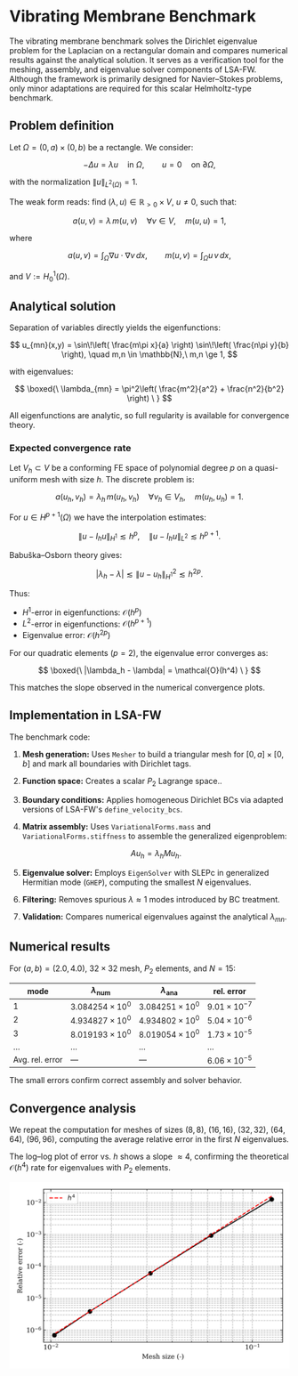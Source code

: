 # Vibrating Membrane Benchmark

The vibrating membrane benchmark solves the Dirichlet eigenvalue problem for the Laplacian on a rectangular domain and compares numerical results against the analytical solution.
It serves as a verification tool for the meshing, assembly, and eigenvalue solver components of LSA-FW.
Although the framework is primarily designed for Navier–Stokes problems, only minor adaptations are required for this scalar Helmholtz-type benchmark.

## Problem definition

Let $\Omega = (0,a) \times (0,b)$ be a rectangle.
We consider:

$$
-\Delta u = \lambda u \quad \text{in } \Omega, \qquad u=0 \quad \text{on } \partial\Omega,
$$

with the normalization $\|u\|_{L^2(\Omega)} = 1$.

The weak form reads: find $(\lambda,u)\in\mathbb{R}_{>0}\times V$, $u\neq 0$, such that:

$$
a(u,v) = \lambda\, m(u,v) \quad \forall v \in V, \quad m(u,u) = 1,
$$

where

$$
a(u,v) = \int_{\Omega} \nabla u \cdot \nabla v \, dx, \qquad m(u,v) = \int_{\Omega} u\,v \, dx,
$$

and $V := H_0^1(\Omega)$.

## Analytical solution

Separation of variables directly yields the eigenfunctions:

$$
u_{mn}(x,y) = \sin\!\left( \frac{m\pi x}{a} \right) \sin\!\left( \frac{n\pi y}{b} \right), \quad m,n \in \mathbb{N},\ m,n \ge 1,
$$

with eigenvalues:

$$
\boxed{\ \lambda_{mn} = \pi^2\left( \frac{m^2}{a^2} + \frac{n^2}{b^2} \right) \ }
$$

All eigenfunctions are analytic, so full regularity is available for convergence theory.

### Expected convergence rate

Let $V_h \subset V$ be a conforming FE space of polynomial degree $p$ on a quasi-uniform mesh with size $h$.
The discrete problem is:

$$
a(u_h, v_h) = \lambda_h\, m(u_h, v_h) \quad \forall v_h \in V_h,\quad m(u_h, u_h) = 1.
$$

For $u\in H^{p+1}(\Omega)$ we have the interpolation estimates:

$$
\|u - I_h u\|_{H^1} \lesssim h^p, \quad \|u - I_h u\|_{L^2} \lesssim h^{p+1}.
$$

Babuška–Osborn theory gives:

$$
|\lambda_h - \lambda| \lesssim \|u - u_h\|_{H^1}^2 \lesssim h^{2p}.
$$

Thus:

* $H^1$-error in eigenfunctions: $\mathcal{O}(h^p)$
* $L^2$-error in eigenfunctions: $\mathcal{O}(h^{p+1})$
* Eigenvalue error: $\mathcal{O}(h^{2p})$

For our quadratic elements ($p=2$), the eigenvalue error converges as:

$$
\boxed{\ |\lambda_h - \lambda| = \mathcal{O}(h^4) \ }
$$

This matches the slope observed in the numerical convergence plots.

## Implementation in LSA-FW

The benchmark code:

1. **Mesh generation:** Uses `Mesher` to build a triangular mesh for $[0,a] \times [0,b]$ and mark all boundaries with Dirichlet tags.
2. **Function space:** Creates a scalar $P_2$ Lagrange space..
3. **Boundary conditions:** Applies homogeneous Dirichlet BCs via adapted versions of LSA-FW's `define_velocity_bcs`.
4. **Matrix assembly:** Uses `VariationalForms.mass` and `VariationalForms.stiffness` to assemble the generalized eigenproblem:

   $$
   A u_h = \lambda_h M u_h.
   $$

5. **Eigenvalue solver:** Employs `EigenSolver` with SLEPc in generalized Hermitian mode (`GHEP`), computing the smallest $N$ eigenvalues.
6. **Filtering:** Removes spurious $\lambda \approx 1$ modes introduced by BC treatment.
7. **Validation:** Compares numerical eigenvalues against the analytical $\lambda_{mn}$.

## Numerical results

For $(a,b) = (2.0,4.0)$, $32\times 32$ mesh, $P_2$ elements, and $N=15$:

| mode            | $\lambda_\text{num}$  | $\lambda_\text{ana}$  | rel. error           |
| --------------- | --------------------- | --------------------- | -------------------- |
| 1               | $3.084254\times 10^0$ | $3.084251\times 10^0$ | $9.01\times 10^{-7}$ |
| 2               | $4.934827\times 10^0$ | $4.934802\times 10^0$ | $5.04\times 10^{-6}$ |
| 3               | $8.019193\times 10^0$ | $8.019054\times 10^0$ | $1.73\times 10^{-5}$ |
| …               | …                     | …                     | …                    |
| Avg. rel. error | —                     | —                     | $6.06\times 10^{-5}$ |

The small errors confirm correct assembly and solver behavior.

## Convergence analysis

We repeat the computation for meshes of sizes $(8,8)$, $(16,16)$, $(32,32)$, $(64,64)$, $(96,96)$, computing the average relative error in the first $N$ eigenvalues.

The log–log plot of error vs. $h$ shows a slope $\approx 4$, confirming the theoretical $\mathcal{O}(h^4)$ rate for eigenvalues with $P_2$ elements.

![Convergence plot of vibrating membrane benchmark](vibrating_membrane/vibrating_membrane_convergence.png)
